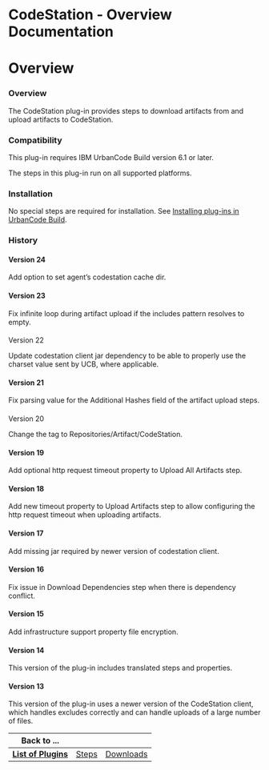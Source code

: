 
CodeStation - Overview Documentation
====================================

# Overview




### Overview




 


The CodeStation plug-in provides steps to download artifacts from and upload artifacts to 
CodeStation.


### Compatibility


This plug-in requires IBM UrbanCode Build version 6.1 or later.


The steps in this 
plug-in run on all supported platforms.


### Installation


No special steps are required for installation. See 
[Installing plug-ins in UrbanCode 
Build](http://www-01.ibm.com/support/knowledgecenter/#!/SS8NMD_6.1.1/com.ibm.ucbuild.doc/topics/plugin_ch.html 
"Installing plug-ins in UrbanCode Build").


### History


#### Version 24


Add option to set agent’s codestation cache
 dir.


#### Version 23


Fix infinite loop during artifact upload if the includes pattern resolves to empty.


#### 
Version 22


Update codestation client jar dependency to be able to properly use the charset value sent by UCB, where 
applicable.


#### Version 21


Fix parsing value for the Additional Hashes field of the artifact upload steps.


#### 
Version 20


Change the tag to Repositories/Artifact/CodeStation.


#### Version 19


Add optional http request timeout 
property to Upload All Artifacts step.


#### Version 18


Add new timeout property to Upload Artifacts step to allow 
configuring the http request timeout when uploading artifacts.


#### Version 17


Add missing jar required by newer 
version of codestation client.


#### Version 16


Fix issue in Download Dependencies step when there is dependency 
conflict.


#### Version 15


Add infrastructure support property file encryption.


#### Version 14


This version of 
the plug-in includes translated steps and properties.


#### Version 13


This version of the plug-in uses a newer 
version of the CodeStation client, which handles excludes correctly and can handle uploads of a large number of files.





|Back to ...|||
| :---: | :---: | :---: |
|[**List of Plugins**](../../index.md)|[Steps](./steps.md)|[Downloads](./downloads.md)|

